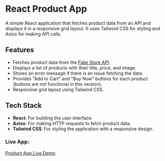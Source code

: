 # React Product App

A simple React application that fetches product data from an API and displays it in a responsive grid layout. It uses Tailwind CSS for styling and Axios for making API calls.

## Features

- Fetches product data from the [Fake Store API](https://fakestoreapi.com/products).
- Displays a list of products with their title, price, and image.
- Shows an error message if there is an issue fetching the data.
- Provides "Add to Cart" and "Buy Now" buttons for each product (buttons are not functional in this version).
- Responsive grid layout using Tailwind CSS.

## Tech Stack

- **React**: For building the user interface.
- **Axios**: For making HTTP requests to fetch product data.
- **Tailwind CSS**: For styling the application with a responsive design.

### **Live App**:
[Product App Live Demo]()

